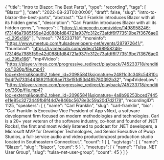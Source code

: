 {
  "title": "Intro to Blazor: The Best Parts",
  "type": "recording",
  "tags": [
    "Blazor"
  ],
  "date": "2022-08-23T00:00:00",
  "draft": false,
  "slug": "intro-to-blazor-the-best-parts",
  "abstract": "Carl Franklin introduces Blazor with all its hidden gems.",
  "description": "Carl Franklin introduces Blazor with all its hidden gems.",
  "images": [
    "https://i.vimeocdn.com/video/1498958246-f73146a7985159e42d088b1d84721a937fc312c73afdf6f773519be7f3676ae0-d_295x166"
  ],
  "vimeo": "745233718",
  "moreinfo": "https://www.meetup.com/tulsadevelopers-net/events/287972641/",
  "thumbnail": "https://i.vimeocdn.com/video/1498958246-f73146a7985159e42d088b1d84721a937fc312c73afdf6f773519be7f3676ae0-d_295x166",
  "mp4Video": "https://player.vimeo.com/progressive_redirect/playback/745233718/rendition/1080p/file.mp4?loc=external&oauth2_token_id=20985841&signature=24811c3c348c54810c9d4f7d733544389211d09ae7f3e151d53d485780392b32",
  "mp4VideoLow": "https://player.vimeo.com/progressive_redirect/playback/745233718/rendition/360p/file.mp4?loc=external&oauth2_token_id=20985841&signature=4a8b99253bced7445e11e85c3272449fb8f44d7e846bc5678e3c59a20d7d2178",
  "recordingID": 1125,
  "speakers": [
    {
      "name": "Carl Franklin",
      "slug": "carl-franklin",
      "bio": "Carl Franklin is Executive Vice President of App vNext, a software development firm focused on modern methodologies and technologies. Carl is a 20+ year veteran of the software industry, co-host and founder of .NET Rocks!, the first and most widely listened to podcast for .NET developers, a Microsoft MVP for Developer Technologies, and Senior Executive of Pwop Studios, a full-service audio and video production/post production studio located in Southeastern Connecticut.",
      "count": 1
    }
  ],
  "ugtvtags": [
    {
      "name": "Blazor",
      "slug": "blazor",
      "count": 5
    }
  ],
  "meetups": [
    {
      "name": "Tulsa .NET User Group",
      "slug": "tulsa-net-user-group",
      "count": 45
    }
  ]
}